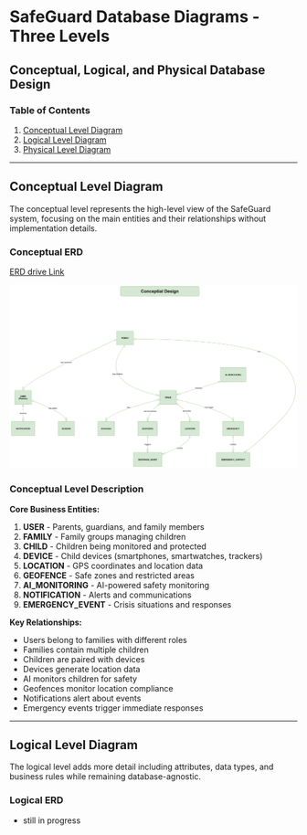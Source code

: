 # SafeGuard Database Diagrams - Three Levels
## Conceptual, Logical, and Physical Database Design

### Table of Contents
1. [Conceptual Level Diagram](#conceptual-level-diagram)
2. [Logical Level Diagram](#logical-level-diagram)
3. [Physical Level Diagram](#physical-level-diagram)
---

## Conceptual Level Diagram

The conceptual level represents the high-level view of the SafeGuard system, focusing on the main entities and their relationships without implementation details.

### Conceptual ERD

[ERD drive Link](https://drive.google.com/file/d/1GzD_a6xIn534QhBVdmL688eCdJdMEi6K/view?usp=sharing)

![alt text](image.png)

### Conceptual Level Description

**Core Business Entities:**
1. **USER** - Parents, guardians, and family members
2. **FAMILY** - Family groups managing children
3. **CHILD** - Children being monitored and protected
4. **DEVICE** - Child devices (smartphones, smartwatches, trackers)
5. **LOCATION** - GPS coordinates and location data
6. **GEOFENCE** - Safe zones and restricted areas
7. **AI_MONITORING** - AI-powered safety monitoring
8. **NOTIFICATION** - Alerts and communications
9. **EMERGENCY_EVENT** - Crisis situations and responses

**Key Relationships:**
- Users belong to families with different roles
- Families contain multiple children
- Children are paired with devices
- Devices generate location data
- AI monitors children for safety
- Geofences monitor location compliance
- Notifications alert about events
- Emergency events trigger immediate responses

---

## Logical Level Diagram

The logical level adds more detail including attributes, data types, and business rules while remaining database-agnostic.

### Logical ERD

- still in progress